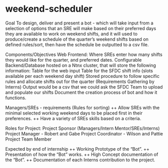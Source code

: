 # weekend-scheduler

Goal
To design, deliver and present a bot - which will take input from a selection of options that an SRE will make based on their preferred days they are available to work on weekend shifts, and it will used to produce/create a schedule of the quarter’s weekend shifts based on defined rules/sort, then have the schedule be outputted to a csv file.

Components/Objectives
Web Frontend: Where SREs enter how many shifts they would like for the quarter, and preferred dates.
Configurable Backend/Database hosted on a Ntnx cluster, that will store the following information: 
Table for the web input
Table for the SFDC shift info (slots available per each weekend day shift)
Stored procedure to follow specific rules and allocate shifts out for the quarter (Requirements Gathering by Interns)
Output would be a csv that we could ask the SFDC Team to upload and populate our shifts
Document the creation process of bot and how it functions.

Managers/SREs - requirements (Rules for sorting)
++ Allow SREs with the minimal selected working weekend days to be placed first in their preferences.
++ Have a variety of SREs skills based on a criteria.

Roles for Project:
Project Sponsor (Managers/Intern Mentor/SREs/Interns)
Project Manager - Robert and Gabe
Project Coordinator  - Wilson and Pattie
Project Team Member 

Expected by end of internship
++ Working Prototype of the “Bot”.
++ Presentation of how the “Bot” works.
++ High Concept documentation of the “Bot”.
++ Documentation of each Interns contribution to the project.

